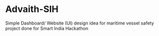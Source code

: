 # Advaith-SIH
Simple Dashboard/ Website (UI) design idea for maritime vessel safety project done for Smart India Hackathon 
